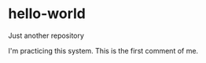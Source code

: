# hello-world
Just another repository

I'm practicing this system. This is the first comment of me.

